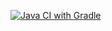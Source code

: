 [![Java CI with Gradle](https://github.com/ValentineShkarban/Patterns-task1/actions/workflows/gradle.yml/badge.svg)](https://github.com/ValentineShkarban/Patterns-task1/actions/workflows/gradle.yml)
